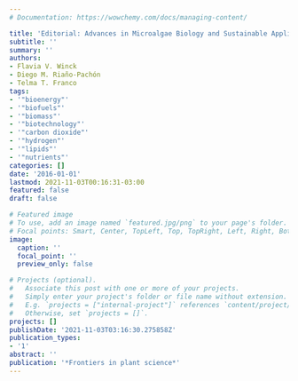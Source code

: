 ```yaml
---
# Documentation: https://wowchemy.com/docs/managing-content/

title: 'Editorial: Advances in Microalgae Biology and Sustainable Applications.'
subtitle: ''
summary: ''
authors:
- Flavia V. Winck
- Diego M. Riaño-Pachón
- Telma T. Franco
tags:
- '"bioenergy"'
- '"biofuels"'
- '"biomass"'
- '"biotechnology"'
- '"carbon dioxide"'
- '"hydrogen"'
- '"lipids"'
- '"nutrients"'
categories: []
date: '2016-01-01'
lastmod: 2021-11-03T00:16:31-03:00
featured: false
draft: false

# Featured image
# To use, add an image named `featured.jpg/png` to your page's folder.
# Focal points: Smart, Center, TopLeft, Top, TopRight, Left, Right, BottomLeft, Bottom, BottomRight.
image:
  caption: ''
  focal_point: ''
  preview_only: false

# Projects (optional).
#   Associate this post with one or more of your projects.
#   Simply enter your project's folder or file name without extension.
#   E.g. `projects = ["internal-project"]` references `content/project/deep-learning/index.md`.
#   Otherwise, set `projects = []`.
projects: []
publishDate: '2021-11-03T03:16:30.275858Z'
publication_types:
- '1'
abstract: ''
publication: '*Frontiers in plant science*'
---
```

